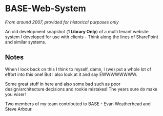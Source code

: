 # BASE-Web-System

_From around 2007, provided for historical purposes only_

An old development snapshot (__1 Library Only__) of a multi tenant website system I developed for use with clients - Think along the lines of SharePoint and similar systems.

## Notes

When I look back on this I think to myself, damn, I (we) put a whole lot of effort into this one! But I also look at it and say EWWWWWWWW. 

Some great stuff in here and also some bad such as poor design/architecture decisions and rookie mistakes! The years sure do make you wiser!

Two members of my team contributed to BASE - Evan Weatherhead and Steve Arbour.
